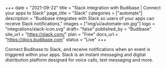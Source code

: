 +++
date = "2021-09-22"
title = "Slack integration with Budibase | Connect your apps to Slack"
page_title = "Slack"
categories = ["automate"] 
description = "Budibase integrates with Slack so users of your apps can receive Slack notifications."
images = ["img/ui/automate-sm.jpg"]
logo = "integrations/slack-icon.svg"
draft= "false"
published_by = "Budibase"
site_url = "https://slack.com/"
plan = "Free"
docs_url = "https://docs.budibase.com"
status = "Live" 
+++

Connect Budibase to Slack, and receive notifications when an event is triggered within your apps. Slack is an instant messaging and digital distribution platform designed for voice calls, text messaging and more.